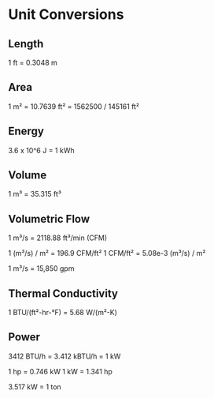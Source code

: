 # Unit Conversions

## Length

1 ft = 0.3048 m

## Area

1 m² = 10.7639 ft² = 1562500 / 145161 ft²

## Energy

3.6 x 10^6 J = 1 kWh

## Volume

1 m³ = 35.315 ft³

## Volumetric Flow

1 m³/s = 2118.88 ft³/min (CFM)

1 (m³/s) / m² = 196.9 CFM/ft²
1 CFM/ft² = 5.08e-3 (m³/s) / m²

1 m³/s = 15,850 gpm

## Thermal Conductivity

1 BTU/(ft²-hr-°F) = 5.68 W/(m²-K)

## Power

3412 BTU/h = 3.412 kBTU/h = 1 kW

1 hp = 0.746 kW
1 kW = 1.341 hp

3.517 kW = 1 ton
